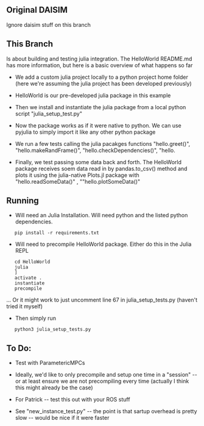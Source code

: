 ## Original DAISIM 

Ignore daisim stuff on this branch

## This Branch
Is about building and testing julia integration. The HelloWorld README.md has more information, but here is a basic overview of what happens so far
- We add a custom julia project locally to a python project home folder (here we're assuming the julia project has been developed previously)
- HelloWorld is our pre-developed julia package in this example
- Then we install and instantiate the julia package from a local python script "julia_setup_test.py" 
- Now the package works as if it were native to python. We can use pyjulia to simply import it like any other python package
- We run a few tests calling the julia pacakges functions "hello.greet()", "hello.makeRandFrame()", "hello.checkDependencies()", "hello.

- Finally, we test passing some data back and forth. The HelloWorld package receives soem data read in by pandas.to_csv() method and plots it using the julia-native Plots.jl package with "hello.readSomeData()" , ""hello.plotSomeData()"

## Running
- Will need an Julia Installation. Will need python and the listed python dependencies.
```
   pip install -r requirements.txt
```
- Will need to precompile HelloWorld package. Either do this in the Julia REPL
```
   cd HelloWorld
   julia
   ]
   activate .
   instantiate
   precompile
```
 ... Or it might work to just uncomment line 67 in julia_setup_tests.py (haven't tried it myself)
- Then simply run 
```
   python3 julia_setup_tests.py
```

## To Do:
- Test with ParametericMPCs
- Ideally, we'd like to only precompile and setup one time in a "session" -- or at least ensure we are not precompiling every time (actually I think this might already be the case)
- For Patrick -- test this out with your ROS stuff 

- See  "new_instance_test.py"  -- the point is that sartup overhead is pretty slow -- would be nice if it were faster
